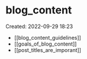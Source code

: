 # blog_content
Created: 2022-09-29 18:23

- [[blog_content_guidelines]]
- [[goals_of_blog_content]]
- [[post_titles_are_imporant]]